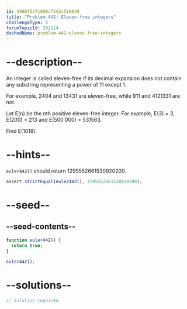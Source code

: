 ```yaml
---
id: 5900f5271000cf542c510039
title: "Problem 442: Eleven-free integers"
challengeType: 5
forumTopicId: 302114
dashedName: problem-442-eleven-free-integers
---
```


# --description--

An integer is called eleven-free if its decimal expansion does not contain any substring representing a power of 11 except 1.

For example, 2404 and 13431 are eleven-free, while 911 and 4121331 are not.

Let E(n) be the nth positive eleven-free integer. For example, E(3) = 3, E(200) = 213 and E(500 000) = 531563.

Find E(1018).

# --hints--

`euler442()` should return 1295552661530920200.

```js
assert.strictEqual(euler442(), 1295552661530920200);
```

# --seed--

## --seed-contents--

```js
function euler442() {
  return true;
}

euler442();
```

# --solutions--

```js
// solution required
```
